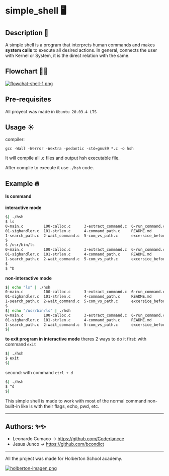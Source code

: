 # simple_shell 🖥️

## Description 📁
A simple shell is a program that interprets human commands and makes **system calls** to execute all desired actions. In general, connects the user with Kernel or System, it is the direct relation with the same.

## Flowchart 🌊🌊 

[![flowchat-shell-1.png](https://i.postimg.cc/28X3PFqt/flowchat-shell-1.png)](https://postimg.cc/jLPsff46)

## Pre-requisites
All proyect was made in `Ubuntu 20.03.4 LTS`

## Usage ☀️
compiler:
```
gcc -Wall -Werror -Wextra -pedantic -std=gnu89 *.c -o hsh
```
It will compile all .c files and output hsh executable file.

After complie to execute it use `./hsh` code. 
## Example 🔥
#### ls command

**interactive mode** 
```sh
$| ./hsh
$ ls
0-main.c         100-calloc.c      3-extract_command.c  6-run_command.c           main.h
01-sighandler.c  101-strlen.c      4-command_path.c     README.md                 man_simple_shell
1-search_path.c  2-wait_command.c  5-com_vs_path.c      excersice_before_proyect  scripts
$
$ /usr/bin/ls
0-main.c         100-calloc.c      3-extract_command.c  6-run_command.c           main.h
01-sighandler.c  101-strlen.c      4-command_path.c     README.md                 man_simple_shell
1-search_path.c  2-wait_command.c  5-com_vs_path.c      excersice_before_proyect  scripts
$
$ ^D
```
**non-interactive mode**
```sh
$| echo "ls" | ./hsh
0-main.c         100-calloc.c      3-extract_command.c  6-run_command.c           main.h
01-sighandler.c  101-strlen.c      4-command_path.c     README.md                 man_simple_shell
1-search_path.c  2-wait_command.c  5-com_vs_path.c      excersice_before_proyect  scripts
$
$| echo "/usr/bin/ls" | ./hsh
0-main.c         100-calloc.c      3-extract_command.c  6-run_command.c           main.h
01-sighandler.c  101-strlen.c      4-command_path.c     README.md                 man_simple_shell
1-search_path.c  2-wait_command.c  5-com_vs_path.c      excersice_before_proyect  scripts
$|  
```
**to exit program in interactive mode**
theres 2 ways to do it
first: with command `exit`
```sh
$| ./hsh
$ exit
$|
```
second: with command `ctrl + d`
```sh
$| ./hsh
$ ^d
$| 
```
This simple shell is made to work with most of the normal command non-built-in like ls with their flags, echo, pwd, etc. 

-------
## Authors: ✨✨
- Leonardo Cumaco -> https://github.com/Coderlancce
- Jesus Junco -> https://github.com/bcondict
-------
All the project was made for Holberton School academy.

[![holberton-imagen.png](https://i.postimg.cc/XNPcj3FQ/holberton-imagen.png)](https://postimg.cc/NL1rD3dH)  
